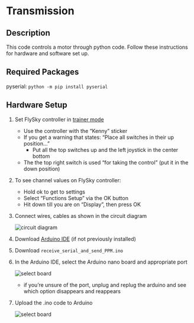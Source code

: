 # Transmission 

## Description
This code controls a motor through python code. Follow these instructions for hardware and software set up.

## Required Packages
pyserial: `python -m pip install pyserial`

## Hardware Setup
1. Set FlySky controller in [trainer mode](https://clover.coex.tech/en/trainer_mode.html)
    * Use the controller with the “Kenny” sticker
    * If you get a warning that states: “Place all switches in their up position…”
        * Put all the top switches up and the left joystick in the center bottom 
    * The the top right switch is used “for taking the control” (put it in the down position)
2. To see channel values on FlySky controller:
    * Hold ok to get to settings
    * Select “Functions Setup” via the OK button
    * Hit down till you are on “Display”, then press OK

3. Connect wires, cables as shown in the circuit diagram

    ![circuit diagram](readme_assest/circuit_diagram.png)

4. Download [Arduino IDE](https://www.arduino.cc/en/software) (if not previously installed)
5. Download `receive_serial_and_send_PPM.ino`
6. In the Arduino IDE, select the Arduino nano board and appropriate port
    
    ![select board](readme_assest/select_board_and_port.png)

    * if you’re unsure of the port, unplug and replug the arduino and see which option disappears and reappears

7. Upload the .ino code to Arduino

    ![select board](readme_assest/upload_sketch.png)



